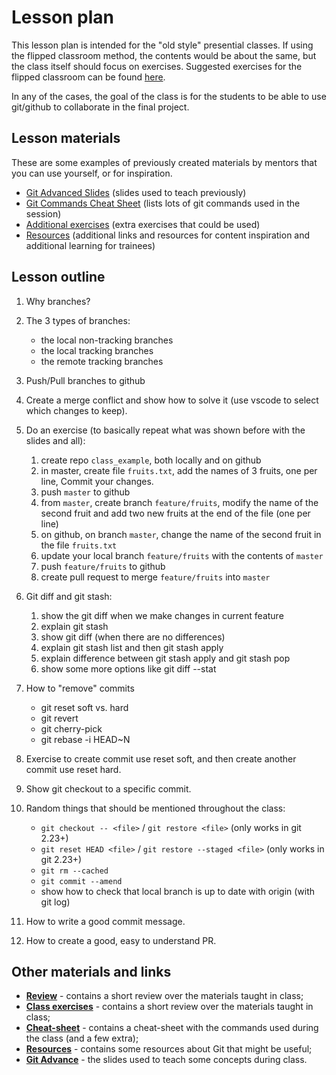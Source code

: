 # Lesson plan

This lesson plan is intended for the "old style" presential classes. If using the flipped classroom method, the contents would be about the same, but the class itself should focus on exercises. Suggested exercises for the flipped classroom can be found [here](./class_exercises.md).

In any of the cases, the goal of the class is for the students to be able to use git/github to collaborate in the final project.

## Lesson materials
These are some examples of previously created materials by mentors that you can use yourself, or for inspiration.

- [Git Advanced Slides](./lesson-materials/Git_advanced.pdf) (slides used to teach previously)
- [Git Commands Cheat Sheet](./lesson-materials/cheatsheet.md) (lists lots of git commands used in the session)
- [Additional exercises](./lesson-materials/additional-exercises.md) (extra exercises that could be used)
- [Resources](./lesson-materials/resources.md) (additional links and resources for content inspiration and additional learning for trainees)

## Lesson outline

1. Why branches?

2. The 3 types of branches:

   - the local non-tracking branches
   - the local tracking branches
   - the remote tracking branches

3. Push/Pull branches to github

4. Create a merge conflict and show how to solve it (use vscode to select which changes to keep).

5. Do an exercise (to basically repeat what was shown before with the slides and all):

   1. create repo `class_example`, both locally and on github
   2. in master, create file `fruits.txt`, add the names of 3 fruits, one per line, Commit your changes.
   3. push `master` to github
   4. from `master`, create branch `feature/fruits`, modify the name of the second fruit and add two new fruits at the end of the file (one per line)
   5. on github, on branch `master`, change the name of the second fruit in the file `fruits.txt`
   6. update your local branch `feature/fruits` with the contents of `master`
   7. push `feature/fruits` to github
   8. create pull request to merge `feature/fruits` into `master`

6. Git diff and git stash:

   1. show the git diff when we make changes in current feature
   2. explain git stash
   3. show git diff (when there are no differences)
   4. explain git stash list and then git stash apply
   5. explain difference between git stash apply and git stash pop
   6. show some more options like git diff --stat

7. How to "remove" commits

   - git reset soft vs. hard
   - git revert
   - git cherry-pick
   - git rebase -i HEAD~N

8. Exercise to create commit use reset soft, and then create another commit use reset hard.

9. Show git checkout to a specific commit.

10. Random things that should be mentioned throughout the class:

    - `git checkout -- <file>` / `git restore <file>` (only works in git 2.23+)
    - `git reset HEAD <file>` / `git restore --staged <file>` (only works in git 2.23+)
    - `git rm --cached`
    - `git commit --amend`
    - show how to check that local branch is up to date with origin (with git log)

11. How to write a good commit message.

12. How to create a good, easy to understand PR.

## Other materials and links

- **[Review](review.md)** - contains a short review over the materials taught in class;
- **[Class exercises](class_exercises.md)** - contains a short review over the materials taught in class;
- **[Cheat-sheet](cheatsheet.md)** - contains a cheat-sheet with the commands used during the class (and a few extra);
- **[Resources](resources.md)** - contains some resources about Git that might be useful;
- **[Git Advance](Git_advanced.pdf)** - the slides used to teach some concepts during class.
